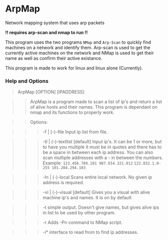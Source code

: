 # ArpMap
Network mapping system that uses arp packets

**!! requires arp-scan and nmap to run !!**

This program uses the two programs ``NMap`` and ``Arp-Scan`` to quickly find machines on a network and identify them. Arp-scan is used to get the currently active machines on the network and NMap is used to get their name as well as confirm their active existance.

This program is made to work for linux and linux alone (Currently).

### Help and Options

> ArpMap [OPTION] [IPADDRESS]

>> ArpMap is a program made to scan a list of ip's and return a list of alive hosts and their names. This program is dependant on nmap and its functions to properly work.

>> Options:

>>> -f | (-)-file			Input ip list from file.

>>> -tl | (-)-textlist [default]	Input ip's. It can be 1 or more, but to have you multiple it must be in quotes and there has to be a space in between each ip address. You can also scan multiple addresses with a - in between the numbers.
Example: ``123.456.789.101 987.654.321.012`` ``123.832.1.0-255 101.204.294.103``

>>> -ln | (-)-local			Scans entire local network. No given ip address is required.

>>> -vi | (-)-visual [default]	Gives you a visual with alive machine ip's and names. It is on by default

>>> -t				simple output. Doesn't give names, but gives alive ips in list to be used by other program.

>>> -r				Adds -Pn command to NMap script.

>>> -i*				interface to read from to find ip addresses.
